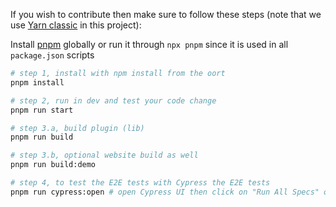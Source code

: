 If you wish to contribute then make sure to follow these steps (note that we use [Yarn classic](https://classic.yarnpkg.com/lang/en/docs/install/#windows-stable) in this project):

Install [pnpm](https://pnpm.io/installation) globally or run it through `npx pnpm` since it is used in all `package.json` scripts

```sh
# step 1, install with npm install from the oort
pnpm install

# step 2, run in dev and test your code change
pnpm run start

# step 3.a, build plugin (lib)
pnpm run build

# step 3.b, optional website build as well
pnpm run build:demo

# step 4, to test the E2E tests with Cypress the E2E tests
pnpm run cypress:open # open Cypress UI then click on "Run All Specs" or choose dedicated Example to test
```
